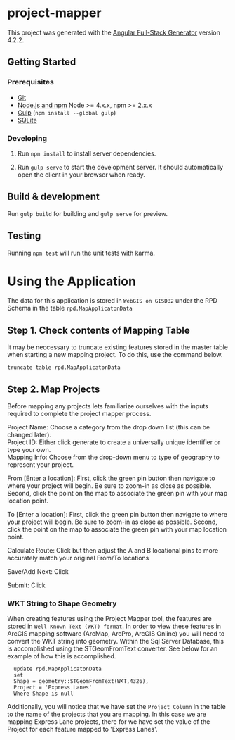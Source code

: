 # project-mapper

This project was generated with the [Angular Full-Stack Generator](https://github.com/DaftMonk/generator-angular-fullstack) version 4.2.2.

## Getting Started

### Prerequisites

- [Git](https://git-scm.com/)
- [Node.js and npm](nodejs.org) Node >= 4.x.x, npm >= 2.x.x
- [Gulp](http://gulpjs.com/) (`npm install --global gulp`)
- [SQLite](https://www.sqlite.org/quickstart.html)

### Developing

1. Run `npm install` to install server dependencies.

2. Run `gulp serve` to start the development server. It should automatically open the client in your browser when ready.

## Build & development

Run `gulp build` for building and `gulp serve` for preview.

## Testing

Running `npm test` will run the unit tests with karma.

# Using the Application
The data for this application is stored in `WebGIS on GISDB2` under the RPD Schema in the table `rpd.MapApplicatonData`

## Step 1. Check contents of Mapping Table
It may be neccessary to truncate existing features stored in the master table when starting a new mapping project.  To do this, use the command below.

```
truncate table rpd.MapApplicatonData
```
## Step 2. Map Projects
Before mapping any projects lets familiarize ourselves with the inputs required to complete the project mapper process.

Project Name: Choose a category from the drop down list (this can be changed later).  
Project ID: Either click generate to create a universally unique identifier or type your own.  
Mapping Info: Choose from the drop-down menu to type of geography to represent your project.  

From [Enter a location]: First, click the green pin button then navigate to where your project will begin. Be sure to zoom-in as close as possible. Second, click the point on the map to associate the green pin with your map location point.

To [Enter a location]: First, click the green pin button then navigate to where your project will begin. Be sure to zoom-in as close as possible. Second, click the point on the map to associate the green pin with your map location point.

Calculate Route: Click but then adjust the A and B locational pins to more accurately match your original From/To locations 

Save/Add Next: Click

Submit: Click

### WKT String to Shape Geometry
When creating features using the Project Mapper tool, the features are stored in `Well Known Text (WKT) format`.  In order to view these features in ArcGIS mapping software (ArcMap, ArcPro, ArcGIS Online) you will need to convert the WKT string into geometry.  Within the Sql Server Database, this is accomplished using the STGeomFromText converter.  See below for an example of how this is accomplished.  

```
  update rpd.MapApplicatonData
  set 
  Shape = geometry::STGeomFromText(WKT,4326),
  Project = 'Express Lanes'
  Where Shape is null
```

Additionally, you will notice that we have set the `Project Column` in the table to the name of the projects that you are mapping.  In this case we are mapping Express Lane projects, there for we have set the value of the Project for each feature mapped to 'Express Lanes'.

